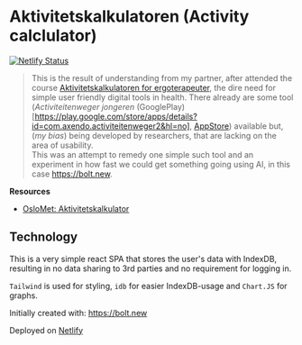 # Aktivitetskalkulatoren (Activity calclulator)

[![Netlify Status](https://api.netlify.com/api/v1/badges/f4e3cd8b-424d-4a08-aac6-c67bbdbc9f67/deploy-status)](https://app.netlify.com/sites/aktivitetskalkulatoren/deploys)

> This is the result of understanding from my partner, after attended the course
> [Aktivitetskalkulatoren for ergoterapeuter](https://www.oslomet.no/om/arrangement/aktivitetskalkulatoren-ergoterapeuter), the dire need for simple user friendly digital tools in health. There already are some tool (_Activiteitenweger jongeren_ (GooglePlay)[https://play.google.com/store/apps/details?id=com.axendo.activiteitenweger2&hl=no], [AppStore](https://apps.apple.com/us/app/activiteitenweger/id1225495703)) available but, (_my bias_) being developed by researchers, that are lacking on the area of usability.  
> This was an attempt to remedy one simple such tool and an experiment in how fast we could get something going using AI, in this case https://bolt.new.

**Resources**

- [OsloMet: Aktivitetskalkulator](https://uni.oslomet.no/aktivitetskalkulator/)

## Technology

This is a very simple react SPA that stores the user's data with IndexDB, resulting in no data sharing to 3rd parties and no requirement for logging in.

`Tailwind` is used for styling, `idb` for easier IndexDB-usage and `Chart.JS` for graphs.

Initially created with: https://bolt.new

Deployed on [Netlify](https://app.netlify.com/sites/aktivitetskalkulatoren)
